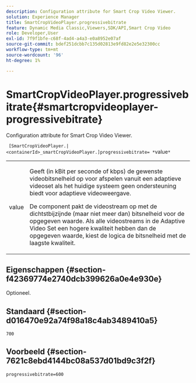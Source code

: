 ```yaml
---
description: Configuration attribute for Smart Crop Video Viewer.
solution: Experience Manager
title: SmartCropVideoPlayer.progressivebitrate
feature: Dynamic Media Classic,Viewers,SDK/API,Smart Crop Video
role: Developer,User
exl-id: 7f9f1bfe-c68f-4ad4-a4a3-e0a8952e07af
source-git-commit: bdef251dcbb7c135d02813e9fd82e2e5e32300cc
workflow-type: tm+mt
source-wordcount: '96'
ht-degree: 1%

---
```


# SmartCropVideoPlayer.progressivebitrate{#smartcropvideoplayer-progressivebitrate}

Configuration attribute for Smart Crop Video Viewer.

` [SmartCropVideoPlayer.|<containerId>_smartCropVideoPlayer.]progressivebitrate= *`value`*`

<table id="table_C616483932C2482CA9794DDD7313FD7C"> 
 <tbody> 
  <tr> 
   <td colname="col1"> <p> <span class="codeph"> value</span> </p> </td> 
   <td colname="col2"> <p> Geeft (in kBit per seconde of kbps) de gewenste videobitsnelheid op voor afspelen vanuit een adaptieve videoset als het huidige systeem geen ondersteuning biedt voor adaptieve videoweergave. </p> <p>De component pakt de videostream op met de dichtstbijzijnde (maar niet meer dan) bitsnelheid voor de opgegeven waarde. Als alle videostreams in de Adaptive Video Set een hogere kwaliteit hebben dan de opgegeven waarde, kiest de logica de bitsnelheid met de laagste kwaliteit. </p> </td> 
  </tr> 
 </tbody> 
</table>

## Eigenschappen {#section-f42369774e2740dcb399626a0e4e930e}

Optioneel.

## Standaard {#section-d016470e92a74f98a18c4ab3489410a5}

`700`

## Voorbeeld {#section-7621c8ebd4144bc08a537d01bd9c3f2f}

```
progressivebitrate=600
```
